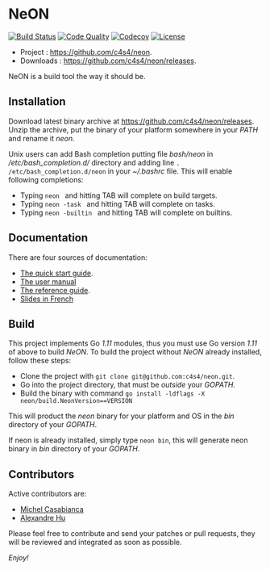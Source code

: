 NeON
====

[![Build Status](https://travis-ci.org/c4s4/neon.svg?branch=master)](https://travis-ci.org/c4s4/neon)
[![Code Quality](https://goreportcard.com/badge/github.com/c4s4/neon)](https://goreportcard.com/report/github.com/c4s4/neon)
[![Codecov](https://codecov.io/gh/c4s4/neon/branch/master/graph/badge.svg)](https://codecov.io/gh/c4s4/neon)
[![License](https://img.shields.io/badge/License-Apache%202.0-blue.svg)](https://opensource.org/licenses/Apache-2.0)

- Project :   <https://github.com/c4s4/neon>.
- Downloads : <https://github.com/c4s4/neon/releases>.

NeON is a build tool the way it should be.

Installation
------------

Download latest binary archive at <https://github.com/c4s4/neon/releases>. Unzip
the archive, put the binary of your platform somewhere in your *PATH* and rename
it *neon*.

Unix users can add Bash completion putting file *bash/neon* in
*/etc/bash_completion.d/* directory and adding line
`. /etc/bash_completion.d/neon` in your *~/.bashrc* file. This will enable
following completions:

- Typing `neon ` and hitting TAB will complete on build targets.
- Typing `neon -task ` and hitting TAB will complete on tasks.
- Typing `neon -builtin ` and hitting TAB will complete on builtins.

Documentation
-------------

There are four sources of documentation:

- [The quick start guide](doc/quickstart.md).
- [The user manual](doc/usermanual.md)
- [The reference guide](doc/reference.md).
- [Slides in French](http://sweetohm.net/slides/slides-neon)

Build
-----

This project implements Go *1.11* modules, thus you must use Go version *1.11*
of above to build *NeON*. To build the project without *NeON* already
installed, follow these steps:

- Clone the project with `git clone git@github.com:c4s4/neon.git`.
- Go into the project directory, that must be *outside* your *GOPATH*.
- Build the binary with command
  `go install -ldflags -X neon/build.NeonVersion==VERSION`

This will product the *neon* binary for your platform and OS in the *bin*
directory of your *GOPATH*.

If neon is already installed, simply type `neon bin`, this will generate neon
binary in *bin* directory of your *GOPATH*.

Contributors
------------

Active contributors are:

- [Michel Casabianca](mailto:casa@sweetohm.net)
- [Alexandre Hu](mailto:a.hu@dalloz.fr)

Please feel free to contribute and send your patches or pull requests, they
will be reviewed and integrated as soon as possible.

*Enjoy!*
